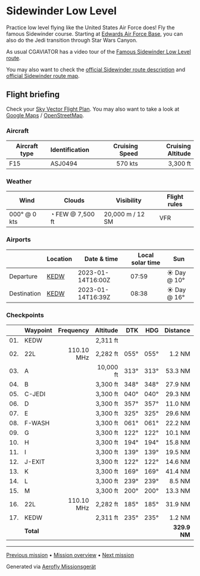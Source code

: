 # Sidewinder Low Level

Practice low level flying like the United States Air Force does! Fly the famous Sidewinder course. Starting at [Edwards Air Force Base](https://www.edwards.af.mil/), you can also do the Jedi transition through Star Wars Canyon.

As usual CGAVIATOR has a video tour of the [Famous Sidewinder Low Level route](https://www.youtube.com/watch?v=9vBqxE8UPO8).

You may also want to check the [official Sidewinder route description](https://www.edwards.af.mil/Portals/50/documents/R2508/Sidewinder%20SOP%20Rev%203%2004%20Mar%2020.pdf?ver=2020-03-12-165248-937) and [official Sidewinder route map](https://www.edwards.af.mil/Portals/50/documents/flight_safety/AFD-080619-069.pdf?ver=2016-06-23-153415-563).

## Flight briefing

Check your [Sky Vector Flight Plan](https://skyvector.com/?ll=34.91821934264146,-117.89067089814424&chart=301&zoom=3&fpl=N0570A033%20KEDW%203539N11829W%203607N11829W%203625N11801W%203636N11759W%203703N11813W%203709N11746W%203702N11737W%203648N11746W%203631N11734W%203621N11721W%203539N11722W%203537N11732W%203525N11740W%20KEDW). You may also want to take a look at [Google Maps](https://www.google.com/maps/@?api=1&map_action=map&center=36.03054444444443,-117.91825&zoom=6&basemap=terrain) / [OpenStreetMap](https://www.openstreetmap.org/#map=6/36.03054444444443/-117.91825).

### Aircraft

| Aircraft type | Identification | Cruising Speed | Cruising Altitude |
| ------------- | -------------- | -------------: | ----------------: |
| F15           | ASJ0494        |        570 kts |          3,300 ft |

### Weather

| Wind         | Clouds           | Visibility       | Flight rules |
| ------------ | ---------------- | ---------------- | ------------ |
| 000° @ 0 kts | ◔ FEW @ 7,500 ft | 20,000 m / 12 SM | VFR          |

### Airports

|             | Location                                      | Date & time       | Local solar time | Sun         |
| ----------- | --------------------------------------------- | ----------------- | ---------------- | ----------- |
| Departure   | [KEDW](https://www.pilotnav.com/airport/KEDW) | 2023-01-14T16:00Z | 07:59            | ☀ Day @ 10° |
| Destination | [KEDW](https://www.pilotnav.com/airport/KEDW) | 2023-01-14T16:39Z | 08:38            | ☀ Day @ 16° |

### Checkpoints

|     | Waypoint  |  Frequency |  Altitude |  DTK |  HDG |     Distance |       ETE |
| :-: | --------- | ---------: | --------: | ---: | ---: | -----------: | --------: |
| 01. | KEDW      |            |  2,311 ft |      |      |              |           |
| 02. | 22L       | 110.10 MHz |  2,282 ft | 055° | 055° |       1.2 NM |     02:29 |
| 03. | A         |            | 10,000 ft | 313° | 313° |      53.3 NM |     05:37 |
| 04. | B         |            |  3,300 ft | 348° | 348° |      27.9 NM |     02:57 |
| 05. | C-JEDI    |            |  3,300 ft | 040° | 040° |      29.3 NM |     03:06 |
| 06. | D         |            |  3,300 ft | 357° | 357° |      11.0 NM |     01:10 |
| 07. | E         |            |  3,300 ft | 325° | 325° |      29.6 NM |     03:07 |
| 08. | F-WASH    |            |  3,300 ft | 061° | 061° |      22.2 NM |     02:20 |
| 09. | G         |            |  3,300 ft | 122° | 122° |      10.1 NM |     01:04 |
| 10. | H         |            |  3,300 ft | 194° | 194° |      15.8 NM |     01:40 |
| 11. | I         |            |  3,300 ft | 139° | 139° |      19.5 NM |     02:04 |
| 12. | J-EXIT    |            |  3,300 ft | 122° | 122° |      14.6 NM |     01:33 |
| 13. | K         |            |  3,300 ft | 169° | 169° |      41.4 NM |     04:22 |
| 14. | L         |            |  3,300 ft | 239° | 239° |       8.5 NM |     00:54 |
| 15. | M         |            |  3,300 ft | 200° | 200° |      13.3 NM |     01:24 |
| 16. | 22L       | 110.10 MHz |  2,282 ft | 185° | 185° |      31.9 NM |     03:22 |
| 17. | KEDW      |            |  2,311 ft | 235° | 235° |       1.2 NM |     02:29 |
|     | **Total** |            |           |      |      | **329.9 NM** | **39:32** |

---

[Previous mission](./Mach_Loop_from_the_Sea.md) • [Mission overview](./README.md) • [Next mission](./Star_Wars_Canyon.md)

Generated via [Aerofly Missionsgerät](https://github.com/fboes/aerofly-missions)
